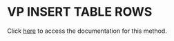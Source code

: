 <!---->
# VP INSERT TABLE ROWS

Click [here](https://developer.4d.com/docs/ViewPro/method-list#vp-insert-table-rows) to access the documentation for this method.

